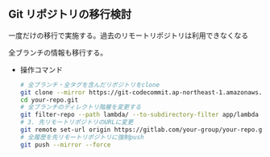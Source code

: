 ## Git リポジトリの移行検討

一度だけの移行で実施する。過去のリモートリポジトリは利用できなくなる

全ブランチの情報も移行する。

- 操作コマンド

  ```bash
  # 全ブランチ・全タグを含んだリポジトリをclone
  git clone --mirror https://git-codecommit.ap-northeast-1.amazonaws.com/v1/repos/your-repo
  cd your-repo.git
  # 全ブランチのディレクトリ階層を変更する
  git filter-repo --path lambda/ --to-subdirectory-filter app/lambda
  # 3. 先リモートリポジトリのURLに変更
  git remote set-url origin https://gitlab.com/your-group/your-repo.git
  # 全履歴を先リモートリポジトリに強制push
  git push --mirror --force
  ```
